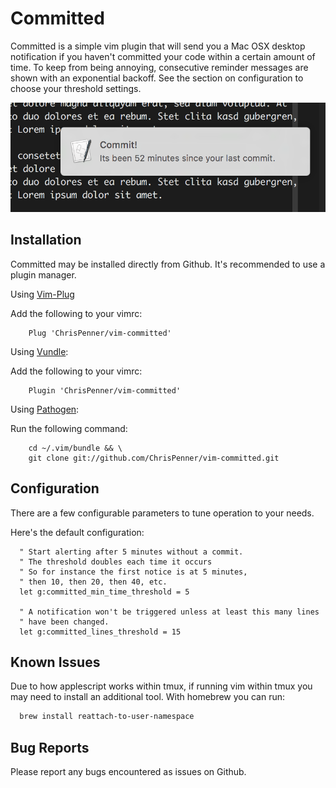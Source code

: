 # Committed
Committed is a simple vim plugin that will send you a Mac OSX desktop
notification if you haven't committed your code within a certain amount of
time. To keep from being annoying, consecutive reminder messages are shown with
an exponential backoff. See the section on configuration to choose your
threshold settings.

![Committed Example Image](/doc/committed.png)

## Installation

Committed may be installed directly from Github. It's recommended to use a
plugin manager.

Using [Vim-Plug](https://github.com/junegunn/vim-plug)

Add the following to your vimrc:
```vim
    Plug 'ChrisPenner/vim-committed'
```

Using [Vundle](https://github.com/VundleVim/Vundle.vim):

Add the following to your vimrc:
```vim
    Plugin 'ChrisPenner/vim-committed'
```

Using [Pathogen](https://github.com/tpope/vim-pathogen):

Run the following command:
```vim
    cd ~/.vim/bundle && \
    git clone git://github.com/ChrisPenner/vim-committed.git
```

## Configuration
There are a few configurable parameters to tune operation to your needs.

Here's the default configuration:
```vim
  " Start alerting after 5 minutes without a commit.
  " The threshold doubles each time it occurs
  " So for instance the first notice is at 5 minutes, 
  " then 10, then 20, then 40, etc.
  let g:committed_min_time_threshold = 5

  " A notification won't be triggered unless at least this many lines
  " have been changed.
  let g:committed_lines_threshold = 15
```

## Known Issues
Due to how applescript works within tmux, if running vim within tmux you may
need to install an additional tool. With homebrew you can run:
```sh
  brew install reattach-to-user-namespace
```

## Bug Reports
Please report any bugs encountered as issues on Github.
